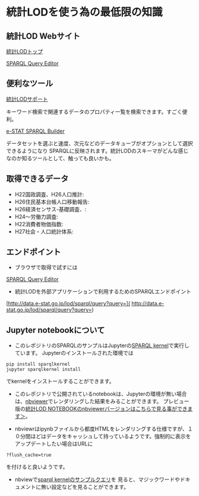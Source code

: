 # 統計LODを使う為の最低限の知識

## 統計LOD Webサイト

[統計LODトップ](http://data.e-stat.go.jp/lodw/)

[SPARQL Query Editor](http://data.e-stat.go.jp/lod/sparql/)


## 便利なツール

[統計LODサポート](http://idease.info/lodstat/)

キーワード検索で関連するデータのプロパティ一覧を検索できます。すごく便利。


[e-STAT SPARQL Builder](http://www.kanzaki.com/works/2016/pub/estat.html)

データセットを選ぶと速度、次元などのデータキューブがオプションとして選択できるようになり
SPARQLに反映されます。統計LODのスキーマがどんな感じなのか知るツールとして、触っても良いかも。


## 取得できるデータ

- H22国政調査、H26人口推計:[]()
- H26住民基本台帳人口移動報告:[]()
- H26経済センサス-基礎調査、:[]()
- H24〜労働力調査:[]()
- H22消費者物価指数:[]()
- H27社会・人口統計体系:[]()


## エンドポイント

- ブラウザで取得で試すには

[SPARQL Query Editor](http://data.e-stat.go.jp/lod/sparql/)

- 統計LODを外部アプリケーションで利用するためのSPARQLエンドポイント

[http://data.e-stat.go.jp/lod/sparql/query?query=]( http://data.e-stat.go.jp/lod/sparql/query?query=)


## Jupyter notebookについて

- このレポジトリのSPARQLのサンプルはJupyterの[SPARQL kernel](https://github.com/paulovn/sparql-kernel)で実行しています。
Jupyterのインストールされた環境では
```
pip install sparqlkernel
jupyter sparqlkernel install
```
でkernelをインストールすることができます。

- このレポジトリで公開されているnotebookは、Jupyterの環境が無い場合は、[nbviewer](http://nbviewer.jupyter.org)でレンダリングした結果をみることができます。
プレビュー版の[統計LOD NOTEBOOKのnbviewerバージョンはこちらで見る事ができます＞](http://nbviewer.jupyter.org/github/dogrunjp/hello_estat_lod/blob/master/index.ipynb)。

- nbviewrはipynbファイルから都度HTMLをレンダリングする仕様ですが、１０分間ほどはデータをキャッシュして持っているようです。強制的に表示をアップデートしたい場合はURLに
```
?flush_cache=true
```
を付けると良いようです。

- nbviewで[sparql kernelのサンプルクエリ](http://nbviewer.jupyter.org/github/paulovn/sparql-kernel/blob/master/examples/sparql-endpoints.ipynb)を
見ると、マジックワードやドキュメントに無い設定などを見ることができます。

